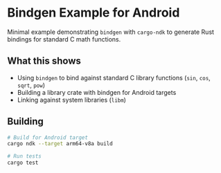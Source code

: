 # Bindgen Example for Android

Minimal example demonstrating `bindgen` with `cargo-ndk` to generate Rust bindings for standard C math functions.

## What this shows

- Using `bindgen` to bind against standard C library functions (`sin`, `cos`, `sqrt`, `pow`)
- Building a library crate with bindgen for Android targets
- Linking against system libraries (`libm`)

## Building

```bash
# Build for Android target
cargo ndk --target arm64-v8a build

# Run tests
cargo test
```

